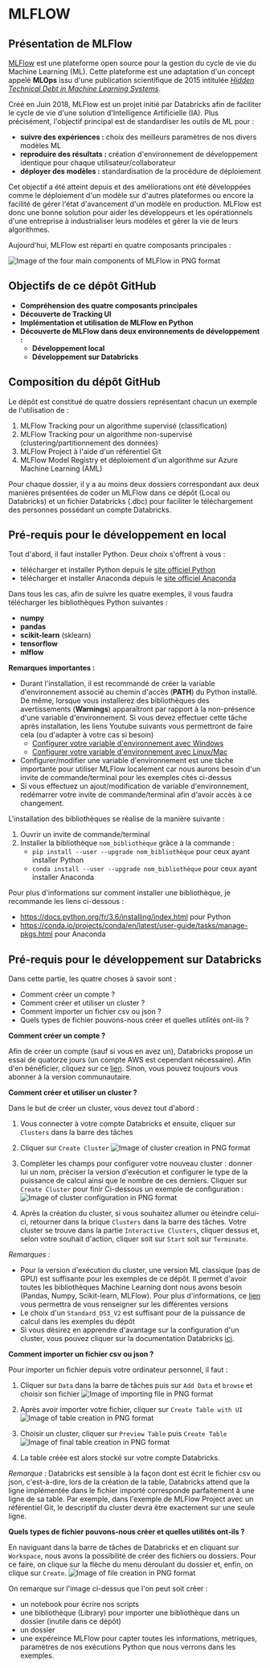 MLFLOW
======


Présentation de MLFlow
----------------------

[MLFlow](https://www.mlflow.org/) est une plateforme open source pour la gestion du cycle de vie du Machine Learning (ML). Cette plateforme est une adaptation d'un concept appelé **MLOps** issu d'une publication scientifique de 2015 intitulée [*Hidden Technical Debt in Machine Learning Systems*](http://papers.nips.cc/paper/5656-hidden-technical-debt-in-machine-learning-systems.pdf).

Créé en Juin 2018, MLFlow est un projet initié par Databricks afin de faciliter le cycle de vie d'une solution d'Intelligence Artificielle (IA). Plus précisément, l'objectif principal est de standardiser les outils de ML pour :
 * **suivre des expériences :** choix des meilleurs paramètres de nos divers modèles ML
 * **reproduire des résultats :** création d'environnement de développement identique pour chaque utilisateur/collaborateur
 * **déployer des modèles :** standardisation de la procédure de déploiement

Cet objectif a été atteint depuis et des améliorations ont été développées comme le déploiement d'un modèle sur d'autres plateformes ou encore la facilité de gérer l'état d'avancement d'un modèle en production. MLFlow est donc une bonne solution pour aider les développeurs et les opérationnels d'une entreprise à industrialiser leurs modèles et gérer la vie de leurs algorithmes. 

Aujourd'hui, MLFlow est réparti en quatre composants principales :

![Image of the four main components of MLFlow in PNG format](Images/MLFlow_four_components.PNG)

Objectifs de ce dépôt GitHub
----------------------------

 * **Compréhension des quatre composants principales**
 * **Découverte de Tracking UI**
 * **Implémentation et utilisation de MLFlow en Python**
 * **Découverte de MLFlow dans deux environnements de développement :**
   * **Développement local**
   * **Développement sur Databricks**

Composition du dépôt GitHub
---------------------------

Le dépôt est constitué de quatre dossiers représentant chacun un exemple de l'utilisation de :
 1. MLFlow Tracking pour un algorithme supervisé (classification)
 2. MLFlow Tracking pour un algorithme non-supervisé (clustering/partitionnement des données)
 3. MLFlow Project à l'aide d'un référentiel Git
 4. MLFlow Model Registry et déploiement d'un algorithme sur Azure Machine Learning (AML)

Pour chaque dossier, il y a au moins deux dossiers correspondant aux deux manières présentées de coder un MLFlow dans ce dépôt (Local ou Databricks) et un fichier Databricks (.dbc) pour faciliter le téléchargement des personnes possédant un compte Databricks.

Pré-requis pour le développement en local
-----------------------------------------

Tout d'abord, il faut installer Python. Deux choix s'offrent à vous :
 * télécharger et installer Python depuis le [site officiel Python](https://www.python.org/downloads/)
 * télécharger et installer Anaconda depuis le [site officiel Anaconda](https://www.anaconda.com/products/individual)
 
Dans tous les cas, afin de suivre les quatre exemples, il vous faudra télécharger les bibliothèques Python suivantes : 
 * **numpy**
 * **pandas**
 * **scikit-learn** (sklearn)
 * **tensorflow**
 * **mlflow**

**Remarques importantes :** 
 * Durant l'installation, il est recommandé de créer la variable d'environnement associé au chemin d'accès (**PATH**) du Python installé. De même, lorsque vous installerez des bibliothèques des avertissements (**Warnings**) apparaîtront par rapport à la non-présence d'une variable d'environnement. Si vous devez effectuer cette tâche après installation, les liens Youtube suivants vous permettront de faire cela (ou d'adapter à votre cas si besoin)
   * [Configurer votre variable d'environnement avec Windows](https://www.youtube.com/watch?v=M2BWTJXDJXY)
   * [Configurer votre variable d'environnement avec Linux/Mac](https://www.youtube.com/watch?v=NvAYH5Qu_YQ)
 * Configurer/modifier une variable d'environnement est une tâche importante pour utiliser MLFlow localement car nous aurons besoin d'un invite de commande/terminal pour les exemples cités ci-dessus
 * Si vous effectuez un ajout/modification de variable d'environnement, redémarrer votre invite de commande/terminal afin d'avoir accès à ce changement.

L'installation des bibliothèques se réalise de la manière suivante :
  1. Ouvrir un invite de commande/terminal
  2. Installer la bibliothèque `nom_bibliothèque` grâce à la commande : 
     * `pip install --user --upgrade nom_bibliothèque` pour ceux ayant installer Python 
     * `conda install --user --upgrade nom_bibliothèque` pour ceux ayant installer Anaconda

Pour plus d'informations sur comment installer une bibliothèque, je recommande les liens ci-dessous : 
* https://docs.python.org/fr/3.6/installing/index.html pour Python
* https://conda.io/projects/conda/en/latest/user-guide/tasks/manage-pkgs.html pour Anaconda

Pré-requis pour le développement sur Databricks
-----------------------------------------------

Dans cette partie, les quatre choses à savoir sont :
* Comment créer un compte ?
* Comment créer et utiliser un cluster ?
* Comment importer un fichier csv ou json ?
* Quels types de fichier pouvons-nous créer et quelles utilités ont-ils ?

**Comment créer un compte ?**

Afin de créer un compte (sauf si vous en avez un), Databricks propose un essai de quatorze jours (un compte AWS est cependant nécessaire). Afin d'en bénéficier, cliquez sur ce [lien](https://docs.databricks.com/getting-started/try-databricks.html#). Sinon, vous pouvez toujours vous abonner à la version communautaire.

**Comment créer et utiliser un cluster ?**

Dans le but de créer un cluster, vous devez tout d'abord :
1. Vous connecter à votre compte Databricks et ensuite, cliquer sur `Clusters` dans la barre des tâches

2. Cliquer sur `Create Cluster`
![Image of cluster creation in PNG format](Images/cluster_creation.png)

3. Complèter les champs pour configurer votre nouveau cluster : donner lui un nom, préciser la version d'exécution et configurer le type de la puissance de calcul ainsi que le nombre de ces derniers. Cliquer sur `Create Cluster` pour finir 
Ci-dessous un exemple de configuration :
![Image of cluster configuration in PNG format](Images/cluster_configuration.png)

4. Après la création du cluster, si vous souhaitez allumer ou éteindre celui-ci, retourner dans la brique `Clusters` dans la barre des tâches. Votre cluster se trouve dans la partie `Interactive Clusters`, cliquer dessus et, selon votre souhait d'action, cliquer soit sur `Start` soit sur `Terminate`.

*Remarques :*
* Pour la version d'exécution du cluster, une version ML classique (pas de GPU) est suffisante pour les exemples de ce dépôt. Il permet d'avoir toutes les bibliothèques Machine Learning dont nous avons besoin (Pandas, Numpy, Scikit-learn, MLFlow). Pour plus d'informations, ce [lien](https://docs.databricks.com/runtime/index.html) vous permettra de vous renseigner sur les différentes versions
* Le choix d'un `Standard_DS3_V2` est suffisant pour de la puissance de calcul dans les exemples du dépôt
* Si vous désirez en apprendre d'avantage sur la configuration d'un cluster, vous pouvez cliquer sur la documentation Databricks [ici](https://docs.databricks.com/clusters/configure.html).

**Comment importer un fichier csv ou json ?**

Pour importer un fichier depuis votre ordinateur personnel, il faut :
1. Cliquer sur `Data` dans la barre de tâches puis sur `Add Data` et `browse` et choisir son fichier
![Image of importing file in PNG format](Images/importing_files.png)

2. Après avoir importer votre fichier, cliquer sur `Create Table with UI`
![Image of table creation in PNG format](Images/create_table.png)

3. Choisir un cluster, cliquer sur `Preview Table` puis `Create Table`
![Image of final table creation in PNG format](Images/table_creation.png)

4. La table créée est alors stocké sur votre compte Databricks.

*Remarque :* Databricks est sensible à la façon dont est écrit le fichier csv ou json, c'est-à-dire, lors de la création de la table, Databricks attend que la ligne implémentée dans le fichier importé corresponde parfaitement à une ligne de sa table. Par exemple, dans l'exemple de MLFlow Project avec un référentiel Git, le descriptif du cluster devra être exactement sur une seule ligne.

**Quels types de fichier pouvons-nous créer et quelles utilités ont-ils ?**

En naviguant dans la barre de tâches de Databricks et en cliquant sur `Workspace`, nous avons la possibilité de créer des fichiers ou dossiers. Pour ce faire, on clique sur la flèche du menu déroulant du dossier et, enfin, on clique sur `Create`.
![Image of file creation in PNG format](Images/file_creation.png)

On remarque sur l'image ci-dessus que l'on peut soit créer : 
* un notebook pour écrire nos scripts
* une bibliothèque (Library) pour importer une bibliothèque dans un dossier (inutile dans ce dépôt)
* un dossier
* une expéreince MLFlow pour capter toutes les informations, métriques, paramètres de nos exécutions Python que nous verrons dans les exemples.

